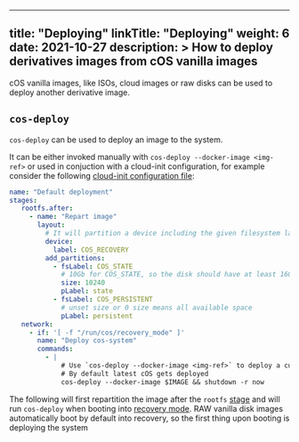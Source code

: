 
---
title: "Deploying"
linkTitle: "Deploying"
weight: 6
date: 2021-10-27
description: >
  How to deploy derivatives images from cOS vanilla images
---


cOS vanilla images, like ISOs, cloud images or raw disks can be used to deploy another derivative image.

## `cos-deploy`

`cos-deploy` can be used to deploy an image to the system. 

It can be either invoked manually with `cos-deploy --docker-image <img-ref>` or used in conjuction with a cloud-init configuration, for example consider the following [cloud-init configuration file](../../reference/cloud_init):


```yaml
name: "Default deployment"
stages:
   rootfs.after:
     - name: "Repart image"
       layout:
         # It will partition a device including the given filesystem label or part label (filesystem label matches first)
         device:
           label: COS_RECOVERY
         add_partitions:
           - fsLabel: COS_STATE
             # 10Gb for COS_STATE, so the disk should have at least 16Gb
             size: 10240
             pLabel: state
           - fsLabel: COS_PERSISTENT
             # unset size or 0 size means all available space
             pLabel: persistent
   network:
     - if: '[ -f "/run/cos/recovery_mode" ]'
       name: "Deploy cos-system"
       commands:
         - |
             # Use `cos-deploy --docker-image <img-ref>` to deploy a custom image
             # By default latest cOS gets deployed
             cos-deploy --docker-image $IMAGE && shutdown -r now
```

The following will first repartition the image after the `rootfs` [stage](../../customizing/stages) and will run `cos-deploy` when booting into [recovery mode](../recovery). RAW vanilla disk images automatically boot by default into recovery, so the first thing upon booting is deploying the system